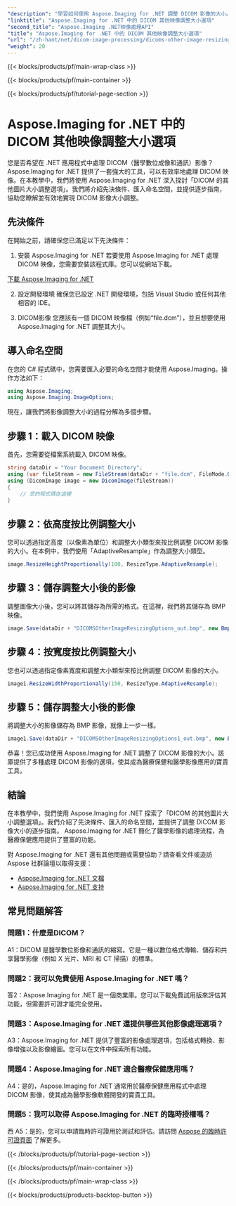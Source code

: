 ```yaml
---
"description": "學習如何使用 Aspose.Imaging for .NET 調整 DICOM 影像的大小。高效醫學影像處理的分步指南。"
"linktitle": "Aspose.Imaging for .NET 中的 DICOM 其他映像調整大小選項"
"second_title": "Aspose.Imaging .NET映像處理API"
"title": "Aspose.Imaging for .NET 中的 DICOM 其他映像調整大小選項"
"url": "/zh-hant/net/dicom-image-processing/dicoms-other-image-resizing-options/"
"weight": 20
---
```


{{< blocks/products/pf/main-wrap-class >}}

{{< blocks/products/pf/main-container >}}

{{< blocks/products/pf/tutorial-page-section >}}

# Aspose.Imaging for .NET 中的 DICOM 其他映像調整大小選項

您是否希望在 .NET 應用程式中處理 DICOM（醫學數位成像和通訊）影像？ Aspose.Imaging for .NET 提供了一套強大的工具，可以有效率地處理 DICOM 映像。在本教學中，我們將使用 Aspose.Imaging for .NET 深入探討「DICOM 的其他圖片大小調整選項」。我們將介紹先決條件、匯入命名空間，並提供逐步指南，協助您瞭解並有效地實現 DICOM 影像大小調整。

## 先決條件

在開始之前，請確保您已滿足以下先決條件：

1. 安裝 Aspose.Imaging for .NET
若要使用 Aspose.Imaging for .NET 處理 DICOM 映像，您需要安裝該程式庫。您可以從網站下載。

[下載 Aspose.Imaging for .NET](https://releases.aspose.com/imaging/net/)

2. 設定開發環境
確保您已設定 .NET 開發環境，包括 Visual Studio 或任何其他相容的 IDE。

3. DICOM影像
您應該有一個 DICOM 映像檔（例如“file.dcm”），並且想要使用 Aspose.Imaging for .NET 調整其大小。

## 導入命名空間

在您的 C# 程式碼中，您需要匯入必要的命名空間才能使用 Aspose.Imaging。操作方法如下：

```csharp
using Aspose.Imaging;
using Aspose.Imaging.ImageOptions;
```

現在，讓我們將影像調整大小的過程分解為多個步驟。

## 步驟 1：載入 DICOM 映像
首先，您需要從檔案系統載入 DICOM 映像。

```csharp
string dataDir = "Your Document Directory";
using (var fileStream = new FileStream(dataDir + "file.dcm", FileMode.Open, FileAccess.Read))
using (DicomImage image = new DicomImage(fileStream))
{
    // 您的程式碼在這裡
}
```

## 步驟 2：依高度按比例調整大小
您可以透過指定高度（以像素為單位）和調整大小類型來按比例調整 DICOM 影像的大小。在本例中，我們使用「AdaptiveResample」作為調整大小類型。

```csharp
image.ResizeHeightProportionally(100, ResizeType.AdaptiveResample);
```

## 步驟 3：儲存調整大小後的影像
調整圖像大小後，您可以將其儲存為所需的格式。在這裡，我們將其儲存為 BMP 映像。

```csharp
image.Save(dataDir + "DICOMSOtherImageResizingOptions_out.bmp", new BmpOptions());
```

## 步驟 4：按寬度按比例調整大小
您也可以透過指定像素寬度和調整大小類型來按比例調整 DICOM 影像的大小。

```csharp
image1.ResizeWidthProportionally(150, ResizeType.AdaptiveResample);
```

## 步驟 5：儲存調整大小後的影像
將調整大小的影像儲存為 BMP 影像，就像上一步一樣。

```csharp
image1.Save(dataDir + "DICOMSOtherImageResizingOptions1_out.bmp", new BmpOptions());
```

恭喜！您已成功使用 Aspose.Imaging for .NET 調整了 DICOM 影像的大小。該庫提供了多種處理 DICOM 影像的選項，使其成為醫療保健和醫學影像應用的寶貴工具。

## 結論

在本教學中，我們使用 Aspose.Imaging for .NET 探索了「DICOM 的其他圖片大小調整選項」。我們介紹了先決條件、匯入的命名空間，並提供了調整 DICOM 影像大小的逐步指南。 Aspose.Imaging for .NET 簡化了醫學影像的處理流程，為醫療保健應用提供了豐富的功能。

對 Aspose.Imaging for .NET 還有其他問題或需要協助？請查看文件或造訪 Aspose 社群論壇以取得支援：

- [Aspose.Imaging for .NET 文檔](https://reference.aspose.com/imaging/net/)
- [Aspose.Imaging for .NET 支持](https://forum.aspose.com/)

## 常見問題解答

### 問題1：什麼是DICOM？

A1：DICOM 是醫學數位影像和通訊的縮寫。它是一種以數位格式傳輸、儲存和共享醫學影像（例如 X 光片、MRI 和 CT 掃描）的標準。

### 問題2：我可以免費使用 Aspose.Imaging for .NET 嗎？

答2：Aspose.Imaging for .NET 是一個商業庫。您可以下載免費試用版來評估其功能，但需要許可證才能完全使用。

### 問題3：Aspose.Imaging for .NET 還提供哪些其他影像處理選項？

A3：Aspose.Imaging for .NET 提供了豐富的影像處理選項，包括格式轉換、影像增強以及影像繪圖。您可以在文件中探索所有功能。

### 問題4：Aspose.Imaging for .NET 適合醫療保健應用嗎？

A4：是的，Aspose.Imaging for .NET 通常用於醫療保健應用程式中處理 DICOM 影像，使其成為醫學影像軟體開發的寶貴工具。

### 問題5：我可以取得 Aspose.Imaging for .NET 的臨時授權嗎？
西
A5：是的，您可以申請臨時許可證用於測試和評估。請訪問 [Aspose 的臨時許可證頁面](https://purchase.aspose.com/temporary-license/) 了解更多。

{{< /blocks/products/pf/tutorial-page-section >}}

{{< /blocks/products/pf/main-container >}}

{{< /blocks/products/pf/main-wrap-class >}}

{{< blocks/products/products-backtop-button >}}